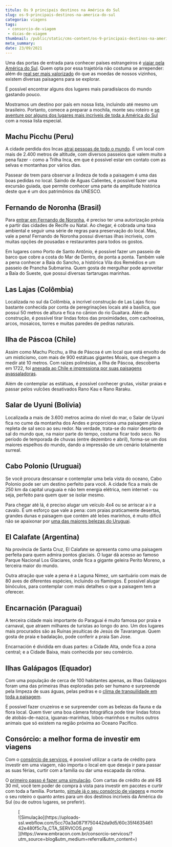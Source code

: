 ```yaml
---
titulo: Os 9 principais destinos na América do Sul
slug: os-9-principais-destinos-na-america-do-sul
categoria: viagens
tags:
 - consorcio-de-viagem
 - dicas-de-viagem
thumbnail: /public/static/cms-content/os-9-principais-destinos-na-america-do-sul.jpg
meta_summary: 
date: 23/09/2021
---
```

Uma das portas de entrada para conhecer países estrangeiros é [viajar pela América do Sul](https://www.embracon.com.br/blog/dicas-de-viagem-para-a-america-do-sul). Quem opta por essa trajetória não costuma se arrepender: além do [real ser mais valorizado](https://www.embracon.com.br/blog/entenda-como-a-variacao-da-moeda-estrangeira-pode-impactar-sua-vida) do que as moedas de nossos vizinhos, existem diversas paisagens para se explorar.

É possível encontrar alguns dos lugares mais paradisíacos do mundo gastando pouco.

Mostramos um destino por país em nossa lista, incluindo até mesmo um brasileiro. Portanto, comece a preparar a mochila, monte seu roteiro e [se aventure por alguns dos lugares mais incríveis de toda a América do Sul](https://www.embracon.com.br/blog/os-melhores-destinos-de-viagem-na-america-do-sul) com a nossa lista especial.

Machu Picchu (Peru) 
--------------------

A cidade perdida dos Incas [atrai pessoas de todo o mundo](https://www.embracon.com.br/blog/5-dicas-incriveis-para-planejar-uma-viagem-romantica). É um local com mais de 2.400 metros de altitude, com diversos passeios que valem muito a pena fazer - como a Trilha Inca, em que é possível estar em contato com as selvas e montanhas por vários dias.

Passear de trem para observar a lindeza de toda a paisagem é uma das boas pedidas no local. Saindo de Aguas Calientes, é possível fazer uma excursão guiada, que permite conhecer uma parte da amplitude histórica deste que é um dos patrimônios da UNESCO.

Fernando de Noronha (Brasil) 
-----------------------------

Para [entrar em Fernando de Noronha](https://www.embracon.com.br/blog/dicas-para-planejar-sua-viagem-a-fernando-de-noronha), é preciso ter uma autorização prévia e partir das cidades de Recife ou Natal. Ao chegar, é cobrada uma taxa ambiental e seguir uma série de regras para preservação do local. Mas, vale a pena! Fernando de Noronha possui diversas ilhas incríveis, com muitas opções de pousadas e restaurantes para todos os gostos.

Em lugares como Porto de Santo Antônio, é possível fazer um passeio de barco que cobre a costa do Mar de Dentro, de ponta a ponta. Também vale a pena conhecer a Baía do Sancho, a histórica Vila dos Remédios e um passeio de Prancha Submarina. Quem gosta de mergulhar pode aproveitar a Baía do Sueste, que possui diversas tartarugas marinhas.

Las Lajas (Colômbia) 
---------------------

Localizada no sul da Colômbia, a incrível construção de Las Lajas ficou bastante conhecida por conta de peregrinações locais até a basílica, que possui 50 metros de altura e fica no cânion do rio Guaitara. Além da construção, é possível tirar lindas fotos das proximidades, com cachoeiras, arcos, mosaicos, torres e muitas paredes de pedras naturais.

Ilha de Páscoa (Chile) 
-----------------------

Assim como Machu Picchu, a Ilha de Páscoa é um local que está envolto de um misticismo, com mais de 900 estátuas gigantes Moais, que chegam a medir até 10 metros. Com raízes polinésias, a Ilha de Páscoa, descoberta em 1722, foi [anexada ao Chile e impressiona por suas paisagens avassaladoras](https://www.embracon.com.br/blog/4-razoes-para-conhecer-o-chile-nas-suas-ferias).

Além de contemplar as estátuas, é possível conhecer grutas, visitar praias e passar pelos vulcões desativados Rano Kau e Rano Raraku.

Salar de Uyuni (Bolívia) 
-------------------------

Localizada a mais de 3.600 metros acima do nível do mar, o Salar de Uyuni fica no cume da montanha dos Andes e proporciona uma paisagem plana repleta de sal seco ao seu redor. Na verdade, trata-se do maior deserto de sal do mundo que, na maior parte do tempo, costuma ficar todo seco. No período de temporada de chuvas (entre dezembro e abril), forma-se um dos maiores espelhos do mundo, dando a impressão de um cenário totalmente surreal.

Cabo Polonio (Uruguai) 
-----------------------

Se você procura descansar e contemplar uma bela vista do oceano, Cabo Polonio pode ser um destino perfeito para você. A cidade fica a mais de 250 km da capital uruguaia e não tem energia elétrica, nem internet - ou seja, perfeito para quem quer se isolar mesmo.

Para chegar até lá, é preciso alugar um veículo 4x4 ou se arriscar a ir a cavalo. É um esforço que vale a pena: com praias praticamente desertas, grandes dunas e paisagem que contém até leões marinhos, é muito difícil não se apaixonar por [uma das maiores belezas do Uruguai](https://www.embracon.com.br/blog/7-maneiras-para-economizar-na-hora-de-viajar).

El Calafate (Argentina) 
------------------------

Na província de Santa Cruz, El Calafate se apresenta como uma paisagem perfeita para quem admira pontos glaciais. O lugar dá acesso ao famoso Parque Nacional Los Glaciares, onde fica a gigante geleira Perito Moreno, a terceira maior do mundo.

Outra atração que vale a pena é a Laguna Nimez, um santuário com mais de 80 aves de diferentes espécies, incluindo os flamingos. É possível alugar binóculos, para contemplar com mais detalhes o que a paisagem tem a oferecer.

Encarnación (Paraguai) 
-----------------------

A terceira cidade mais importante do Paraguai é muito famosa por praia e carnaval, que atraem milhares de turistas ao longo do ano. Um dos lugares mais procurados são as Ruínas jesuíticas de Jesús de Tavarangue. Quem gosta de praia e badalação, pode conferir a praia San Jose.

Encarnación é dividida em duas partes: a Cidade Alta, onde fica a zona central; e a Cidade Baixa, mais conhecida por seu comércio.

Ilhas Galápagos (Equador) 
--------------------------

Com uma população de cerca de 100 habitantes apenas, as Ilhas Galápagos foram uma das primeiras ilhas exploradas pelo ser humano e surpreende pela limpeza de suas águas, pelas pedras e o [clima de tranquilidade em toda a paisagem](https://www.embracon.com.br/blog/lua-de-mel-sem-cliches-4-destinos-alternativos-para-o-casal).

É possível fazer cruzeiros e se surpreender com as belezas da fauna e da flora local. Quem tiver uma boa câmera fotográfica pode tirar lindas fotos de atobás-de-nazca, iguanas-marinhas, lobos-marinhos e muitos outros animais que só existem na região próxima ao Oceano Pacífico.

Consórcio: a melhor forma de investir em viagens 
-------------------------------------------------

Com o [consórcio de serviços](https://www.embracon.com.br/blog/conheca-os-principais-consorcios-de-servicos-embracon), é possível utilizar a carta de crédito para investir em uma viagem, não importa o local em que deseja ir para passar as suas férias, curtir com a família ou dar uma escapada da rotina.

O [primeiro passo é fazer uma simulação](https://www.embracon.com.br/blog/descubra-como-fazer-uma-simulacao-no-consorcio). Com cartas de crédito de até R$ 30 mil, você tem poder de compra à vista para investir em pacotes e curtir com toda a família. Portanto, [simule já o seu consórcio de viagens](https://www.embracon.com.br/consorcio-servicos) e monte o seu roteiro o quanto antes para um dos destinos incríveis da América do Sul (ou de outros lugares, se preferir).

<figure class="w-richtext-figure-type-image w-richtext-align-center">[<div>![Simulação](https://uploads-ssl.webflow.com/5cc70a3a0871f750442da9d5/60c35f463546142e480f5c7a_CTA_SERVICOS.png)</div>](https://www.embracon.com.br/consorcio-servicos/?utm_source=blog&utm_medium=referral&utm_content=)</figure>
